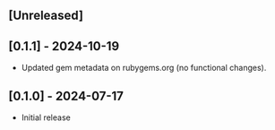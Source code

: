 ## [Unreleased]

## [0.1.1] - 2024-10-19

- Updated gem metadata on rubygems.org (no functional changes).

## [0.1.0] - 2024-07-17

- Initial release
